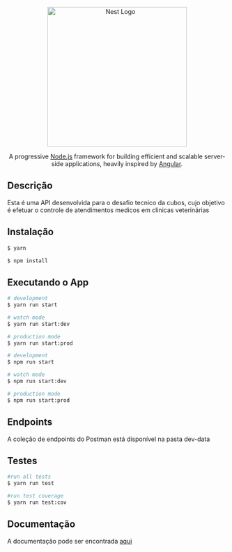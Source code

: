 <p align="center">
  <a href="http://nestjs.com/" target="blank"><img src="https://nestjs.com/img/logo_text.svg" width="320" alt="Nest Logo" /></a>
</p>

[travis-image]: https://api.travis-ci.org/nestjs/nest.svg?branch=master
[travis-url]: https://travis-ci.org/nestjs/nest
[linux-image]: https://img.shields.io/travis/nestjs/nest/master.svg?label=linux
[linux-url]: https://travis-ci.org/nestjs/nest

  <p align="center">A progressive <a href="http://nodejs.org" target="blank">Node.js</a> framework for building efficient and scalable server-side applications, heavily inspired by <a href="https://angular.io" target="blank">Angular</a>.</p>
    <p align="center">

## Descrição

Esta é uma API desenvolvida para o desafio tecnico da cubos, cujo objetivo é efetuar o controle de atendimentos medicos em clinicas veterinárias

## Instalação

```bash
$ yarn
```

```bash
$ npm install
```

## Executando o App

```bash
# development
$ yarn run start

# watch mode
$ yarn run start:dev

# production mode
$ yarn run start:prod
```

```bash
# development
$ npm run start

# watch mode
$ npm run start:dev

# production mode
$ npm run start:prod
```

## Endpoints

A coleção de endpoints do Postman está disponível na pasta dev-data

## Testes

```bash
#run all tests
$ yarn run test

#run test coverage
$ yarn run test:cov
```

## Documentação

A documentação pode ser encontrada [aqui](https://github.com/fernandodmp/vet-hospital/blob/master/DOCS.md)
